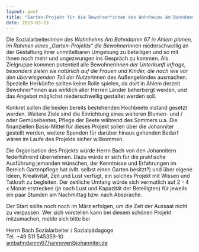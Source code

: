 ```yaml
---
layout: post
title: "Garten-Projekt für die Bewohner*innen des Wohnheims Am Bahndamm"
date: 2023-03-23
---
```


Die Sozialarbeiter*innen des Wohnheims Am Bahndamm 67 in Ahlem planen, im Rahmen eines „Garten-Projekts“ die Bewohner*innen niederschwellig an der Gestaltung ihrer unmittelbaren Umgebung zu beteiligen und so mit ihnen noch mehr und ungezwungen ins Gespräch zu kommen. Als Zielgruppe kommen potentiell alle Bewohner*innen der Unterkunft infrage, besonders zielen sie natürlich auf die Frauen und Kinder, die nach wie vor den überwiegenden Teil der Nutzer*innen des Außengeländes ausmachen. Spezielle Herkünfte sollten keine Rolle spielen, da dort in Ahlem derzeit Bewohner*innen aus wirklich aller Herren Länder beherbergt werden, und das Angebot möglichst niederschwellig gestaltet werden soll.

Konkret sollen die beiden bereits bestehenden Hochbeete instand gesetzt werden. Weitere Ziele sind  die Einrichtung eines weiteren Blumen- und / oder Gemüsebeetes, Pflege der Beete während des Sommers u.a. Die finanziellen Basis-Mittel für dieses Projekt sollen über die Johanniter gestellt werden, weitere Spenden für darüber hinaus gehenden Bedarf wären im Laufe des Projekts sicher willkommen.

Die Organisation des Projekts würde Herrn Bach von den Johannitern federführend übernehmen. Dazu würde er sich für die praktische Ausführung jemanden wünschen, der Kenntnisse und Erfahrungen im Bereich Gartenpflege hat (vllt. selbst einen Garten besitzt?) und über eigene Ideen, Kreativität, Zeit und Lust verfügt, ein solches Projekt mit Wissen und Tatkraft zu begleiten. Der zeitliche Umfang würde sich vermutlich auf 2 - 4 x  Monat erstrecken (je nach Lust und Kapazität der Beteiligten) für jeweils ein paar Stunden am Nachmittag bzw. nach Absprache. 

Der Start sollte noch noch im März erfolgen, um die Zeit der Aussaat nicht zu verpassen.
Wer sich vorstellen kann bei diesem schönen Projekt mitzumachen, melde sich bitte bei
 
Herrn Bach
Sozialarbeiter / Sozialpädagoge <br>
Tel.   +49 511 545359-10 <br>
ambahndamm67.hannover@johanniter.de

